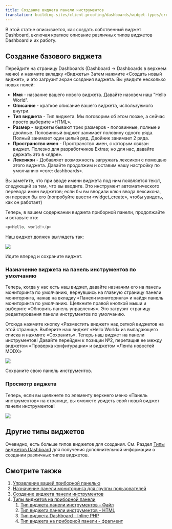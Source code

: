 ```yaml
---
title: Создание виджета панели инструментов
translation: building-sites/client-proofing/dashboards/widget-types/creating-a-widget
---
```


В этой статье описывается, как создать собственный виджет Dashboard, включая краткое описание различных типов виджетов Dashboard и их работу.

## Создание базового виджета

Перейдите на страницу Dashboards (Dashboard -> Dashboards в верхнем меню) и нажмите вкладку «Виджеты» Затем нажмите «Создать новый виджет», и это загрузит экран создания виджета. Вы увидите несколько новых полей:

- **Имя** - название вашего нового виджета. Давайте назовем наш "Hello World".
- **Описание** - краткое описание вашего виджета, используемого внутри.
- **Тип виджета** - Тип виджета. Мы поговорим об этом позже, а сейчас просто выберите «HTML».
- **Размер** - виджеты бывают трех размеров - половинные, полные и двойные. Половинный виджет занимает половину одного ряда. Полный занимает один целый ряд. Двойник занимает 2 ряда.
- **Пространство имен** - Пространство имен, с которым связан виджет. Полезно для разработчиков Extras; но для нас, давайте держать это в «ядре».
- **Лексикон** - Добавляет возможность загружать лексикон с помощью этого виджета. Давайте продолжим и оставим нашу настройку по умолчанию «core: dashboards».

Вы заметите, что при вводе имени виджета под ним появляется текст, следующий за тем, что вы вводите. Это инструмент автоматического перевода имен виджетов; если бы вы вводили ключ ввода лексикона, он перевел бы его (попробуйте ввести «widget_create», чтобы увидеть, как он работает)

Теперь, в вашем содержании виджета приборной панели, продолжайте и вставьте это:

```php
<p>Hello, world!</p>
```

Наш виджет должен выглядеть так:

![](/download/attachments/35586570/dashboard-create1.png?version=1&modificationDate=1315489054000)

Идите вперед и сохраните виджет.

### Назначение виджета на панель инструментов по умолчанию

Теперь, когда у нас есть наш виджет, давайте назначим его на панель мониторинга по умолчанию, вернувшись на главную страницу панели мониторинга, нажав на вкладку «Панели мониторинга» и найдя панель мониторинга по умолчанию. Щелкните правой кнопкой мыши и выберите «Обновить панель управления». Это загрузит страницу редактирования панели инструментов по умолчанию.

Отсюда нажмите кнопку «Разместить виджет» над сеткой виджетов на этой странице. Выберите наш виджет «Hello World» из выпадающего списка и нажмите «Сохранить». Теперь наш виджет на панели инструментов! Давайте перейдем к позиции №2, перетащив ее между виджетом «Проверка конфигурации» и виджетом «Лента новостей MODX»

![](/download/attachments/35586570/dashboard-create2.png?version=1&modificationDate=1315489054000)

Сохраните свою панель инструментов.

### Просмотр виджета

Теперь, если вы щелкнете по элементу верхнего меню «Панель инструментов» на странице, вы сможете увидеть свой новый виджет панели инструментов!

![](/download/attachments/35586570/dashboard-create3.png?version=1&modificationDate=1315489054000)

## Другие типы виджетов

Очевидно, есть больше типов виджетов для создания. См. Раздел [Типы виджетов Dashboard](building-sites/client-proofing/dashboards/widget-types "Типы виджетов на приборной панели") для получения дополнительной информации о создании различных типов виджетов.

## Смотрите также

1. [Управление вашей приборной панелью](building-sites/client-proofing/dashboards/managing)
2. [Назначение панели мониторинга для группы пользователей](building-sites/client-proofing/dashboards/usergroups)
3. [Создание виджета панели инструментов](building-sites/client-proofing/dashboards/creating-a-widget)
4. [Типы виджетов на приборной панели](building-sites/client-proofing/dashboards/widget-types)
    1. [Тип виджета панели инструментов - Файл](building-sites/client-proofing/dashboards/widget-types/file)
    2. [Тип виджета панели инструментов - HTML](building-sites/client-proofing/dashboards/widget-types/html)
    3. [Тип виджета Dashboard - Inline PHP](building-sites/client-proofing/dashboards/widget-types/inline-php)
    4. [Тип виджета на приборной панели - фрагмент](building-sites/client-proofing/dashboards/widget-types/snippet)
